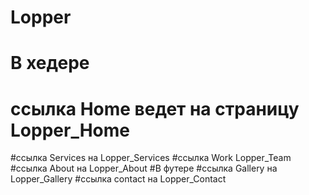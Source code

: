 ﻿# Lopper
# В хедере 
# ссылка Home ведет на страницу Lopper_Home
#ссылка Services на Lopper_Services
#ссылка Work Lopper_Team
#ссылка About на Lopper_About
#В футере
#ссылка Gallery на Lopper_Gallery
#ссылка contact на Lopper_Contact
